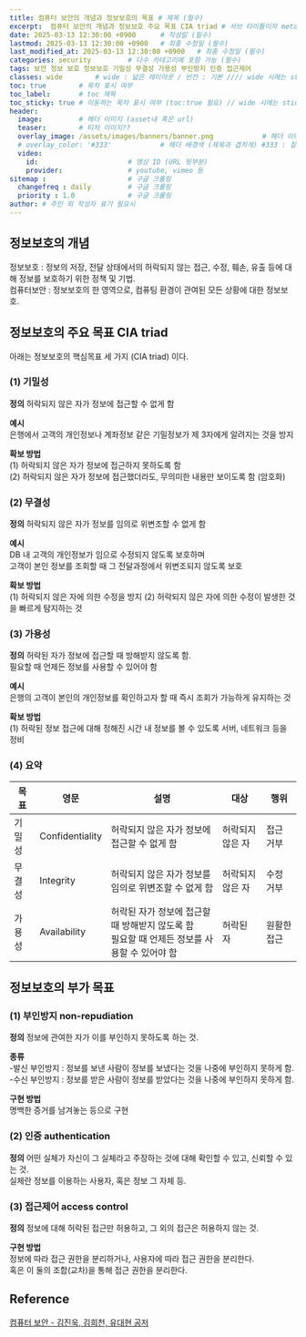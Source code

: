 ```yaml
---
title: 컴퓨터 보안의 개념과 정보보호의 목표 # 제목 (필수)
excerpt:  컴퓨터 보안의 개념과 정보보호 주요 목표 CIA triad # 서브 타이틀이자 meta description (필수)
date: 2025-03-13 12:30:00 +0900      # 작성일 (필수)
lastmod: 2025-03-13 12:30:00 +0900   # 최종 수정일 (필수)
last_modified_at: 2025-03-13 12:30:00 +0900   # 최종 수정일 (필수)
categories: security         # 다수 카테고리에 포함 가능 (필수)
tags: 보안 정보 보호 정보보호 기밀성 무결성 가용성 부인방지 인증 접근제어                   # 태그 복수개 가능 (필수)
classes: wide        # wide : 넓은 레이아웃 / 빈칸 : 기본 //// wide 시에는 sticky toc 불가
toc: true        # 목차 표시 여부
toc_label:       # toc 제목
toc_sticky: true # 이동하는 목차 표시 여부 (toc:true 필요) // wide 시에는 sticky toc 불가
header: 
  image:         # 헤더 이미지 (asset내 혹은 url)
  teaser:        # 티저 이미지??
  overlay_image: /assets/images/banners/banner.png            # 헤더 이미지 (제목과 겹치게)
  # overlay_color: '#333'            # 헤더 배경색 (제목과 겹치게) #333 : 짙은 회색 (필수)
  video:
    id:                      # 영상 ID (URL 뒷부분)
    provider:                # youtube, vimeo 등
sitemap :                    # 구글 크롤링
  changefreq : daily         # 구글 크롤링
  priority : 1.0             # 구글 크롤링
author: # 주인 외 작성자 표기 필요시
---
```

<!--postNo: 20250313_001-->

## 정보보호의 개념  

정보보호 : 정보의 저장, 전달 상태에서의 허락되지 않는 접근, 수정, 훼손, 유출 등에 대해 정보를 보호하기 위한 정책 및 기법.  
컴퓨터보안 : 정보보호의 한 영역으로, 컴퓨팅 환경이 관여된 모든 상황에 대한 정보보호.  


## 정보보호의 주요 목표 CIA triad  

아래는 정보보호의 핵심목표 세 가지 (CIA triad) 이다.  


### (1) 기밀성  

**정의** 
허락되지 않은 자가 정보에 접근할 수 없게 함  

**예시**  
은행에서 고객의 개인정보나 계좌정보 같은 기밀정보가 제 3자에게 알려지는 것을 방지  

**확보 방법**  
(1) 허락되지 않은 자가 정보에 접근하지 못하도록 함  
(2) 허락되지 않은 자가 정보에 접근했더라도, 무의미한 내용만 보이도록 함 (암호화)  


### (2) 무결성  

**정의** 
허락되지 않은 자가 정보를 임의로 위변조할 수 없게 함  

**예시**  
DB 내 고객의 개인정보가 임으로 수정되지 않도록 보호하며  
고객이 본인 정보를 조회할 때 그 전달과정에서 위변조되지 않도록 보호  


**확보 방법**  
(1) 허락되지 않은 자에 의한 수정을 방지
(2) 허락되지 않은 자에 의한 수정이 발생한 것을 빠르게 탐지하는 것  

### (3) 가용성  

**정의** 
허락된 자가 정보에 접근할 때 방해받지 않도록 함.  
필요할 때 언제든 정보를 사용할 수 있어야 함  

**예시**  
은행의 고객이 본인의 개인정보를 확인하고자 할 때 즉시 조회가 가능하게 유지하는 것  


**확보 방법**  
(1) 허락된 정보 접근에 대해 정해진 시간 내 정보를 볼 수 있도록 서버, 네트워크 등을 정비  

### (4) 요약

|목표|영문|설명|대상|행위|
|---|---|---|---|---|
|기밀성|Confidentiality|허락되지 않은 자가 정보에 접근할 수 없게 함|허락되지 않은 자|접근 거부|
|무결성|Integrity|허락되지 않은 자가 정보를 임의로 위변조할 수 없게 함|허락되지 않은 자|수정 거부|
|가용성|Availability|허락된 자가 정보에 접근할 때 방해받지 않도록 함<br>필요할 때 언제든 정보를 사용할 수 있어야 함|허락된 자|원활한 접근|


## 정보보호의 부가 목표  

### (1) 부인방지 non-repudiation  

**정의** 
정보에 관여한 자가 이를 부인하지 못하도록 하는 것.  

**종류**  
-발신 부인방지 : 정보를 보낸 사람이 정보를 보냈다는 것을 나중에 부인하지 못하게 함.  
-수신 부인방지 : 정보를 받은 사람이 정보를 받았다는 것을 나중에 부인하지 못하게 함.  

**구현 방법**  
명백한 증거를 남겨놓는 등으로 구현  

### (2) 인증 authentication  

**정의** 
어떤 실체가 자신이 그 실체라고 주장하는 것에 대해 확인할 수 있고, 신뢰할 수 있는 것.  
실체란 정보를 이용하는 사용자, 혹은 정보 그 자체 등.  

### (3) 접근제어 access control  

**정의** 
정보에 대해 허락된 접근만 허용하고, 그 외의 접근은 허용하지 않는 것.  

**구현 방법**  
정보에 따라 접근 권한을 분리하거나, 사용자에 따라 접근 권한을 분리한다.  
혹은 이 둘의 조합(교차)을 통해 접근 권한을 분리한다.  


## Reference  

[컴퓨터 보안 - 김진욱, 김희천, 유대현 공저](https://search.shopping.naver.com/book/catalog/37553634631)  